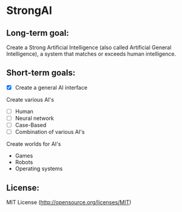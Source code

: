 StrongAI
=========

Long-term goal:
---------------
Create a Strong Artificial Intelligence (also called Artificial General Intelligence), a system that matches or exceeds human intelligence.


Short-term goals:
----------------
- [x] Create a general AI interface

Create various AI's
- [ ] Human
- [ ] Neural network
- [ ] Case-Based
- [ ] Combination of various AI's

Create worlds for AI's
- Games
- Robots
- Operating systems

License:
--------
MIT License (http://opensource.org/licenses/MIT)
